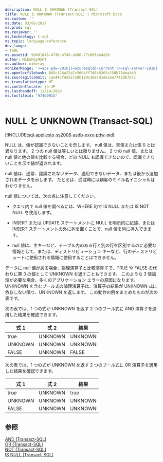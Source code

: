 ```yaml
---
description: NULL と UNKNOWN (Transact-SQL)
title: NULL と UNKNOWN (Transact-SQL) | Microsoft Docs
ms.custom: ''
ms.date: 03/06/2017
ms.prod: sql
ms.reviewer: ''
ms.technology: t-sql
ms.topic: language-reference
dev_langs:
- TSQL
ms.assetid: 9d491846-4730-4740-a680-77c69fae4a58
author: MikeRayMSFT
ms.author: mikeray
monikerRange: '>=aps-pdw-2016||=azuresqldb-current||>=sql-server-2016||>=sql-server-linux-2017||=azuresqldb-mi-current'
ms.openlocfilehash: 045c124a25a7c5604ff7d848365c156b734ea1d0
ms.sourcegitcommit: 1a544cf4dd2720b124c3697d1e62ae7741db757c
ms.translationtype: HT
ms.contentlocale: ja-JP
ms.lasthandoff: 12/14/2020
ms.locfileid: "97460915"
---
```

# <a name="null-and-unknown-transact-sql"></a>NULL と UNKNOWN (Transact-SQL)
[!INCLUDE[tsql-appliesto-ss2008-asdb-xxxx-pdw-md](../../includes/tsql-appliesto-ss2008-asdb-xxxx-pdw-md.md)]

  NULL は、値が認識できないことを示します。 null 値は、空値または値 0 とは異なります。 2 つの null 値は等しいとは限りません。 2 つの null 値、または null 値と他の値を比較する場合、どの NULL も認識できないので、認識できないことを示す値が返されます。  
  
 null 値は、通常、認識されないデータ、適用できないデータ、または後から追加されるデータを示します。 たとえば、受注時には顧客のミドル名イニシャルはわかりません。  
  
 null 値については、次の点に注意してください。  
  
-   クエリ内で null 値を調べるには、WHERE 句で IS NULL または IS NOT NULL を使用します。  
  
-   INSERT または UPDATE ステートメントに NULL を明示的に記述、または INSERT ステートメントの外に列を置くことで、null 値を列に挿入できます。  
  
-   null 値は、主キーなど、テーブル内のある行と別の行を区別するのに必要な情報として、または、ディストリビューション キーなど、行のディストリビュートに使用される情報に使用することはできません。  
  
 データに null 値がある場合、論理演算子と比較演算子で、TRUE や FALSE の代わりに第 3 の値として UNKNOWN を返すこともできます。 このような 3 値論理が必要な場合、多くのアプリケーション エラーの原因になります。 UNKNOWN を含むブール式の論理演算子は、演算子の結果が UNKNOWN 式に依存しない限り、UNKNOWN を返します。 この動作の例をまとめたものが次の表です。  
  
 次の表では、1 つの式が UNKNOWN を返す 2 つのブール式に AND 演算子を適用した結果を確認できます。  
  
|式 1|式 2|結果|  
|---------------|---------------|------------|  
|true|UNKNOWN|UNKNOWN|  
|UNKNOWN|UNKNOWN|UNKNOWN|  
|FALSE|UNKNOWN|FALSE|  
  
 次の表では、1 つの式が UNKNOWN を返す 2 つのブール式に OR 演算子を適用した結果を確認できます。  
  
|式 1|式 2|結果|  
|---------------|---------------|------------|  
|true|UNKNOWN|true|  
|UNKNOWN|UNKNOWN|UNKNOWN|  
|FALSE|UNKNOWN|UNKNOWN|  
  
## <a name="see-also"></a>参照  
 [AND &#40;Transact-SQL&#41;](../../t-sql/language-elements/and-transact-sql.md)   
 [OR &#40;Transact-SQL&#41;](../../t-sql/language-elements/or-transact-sql.md)   
 [NOT &#40;Transact-SQL&#41;](../../t-sql/language-elements/not-transact-sql.md)   
 [IS NULL &#40;Transact-SQL&#41;](../../t-sql/queries/is-null-transact-sql.md)  
  
  
